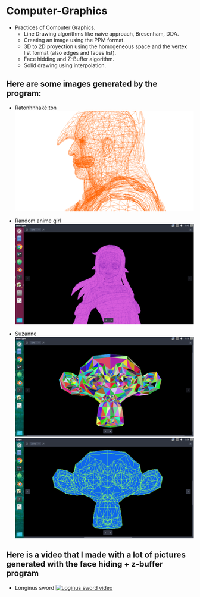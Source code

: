 # Computer-Graphics
- Practices of Computer Graphics. 
  - Line Drawing algorithms like naive approach, Bresenham, DDA.
  - Creating an image using the PPM format.
  - 3D to 2D proyection using the homogeneous space and the vertex list format (also edges and faces list).
  - Face hidding and Z-Buffer algorithm.
  - Solid drawing using interpolation.

## Here are some images generated by the program:
- Ratonhnhaké:ton
![Assassins Creed 3](img/ac3.png)

- Random anime girl
![Anime girl](img/anime.png)

- Suzanne
![Suzanne](img/suzanne1.png)
![Suzanne](img/suzanne2.png)

## Here is a video that I made with a lot of pictures generated with the face hiding + z-buffer program
- Longinus sword 
[![Loginus sword video](http://img.youtube.com/vi/tNhZUlagvjA/0.jpg)](https://youtu.be/tNhZUlagvjA)
